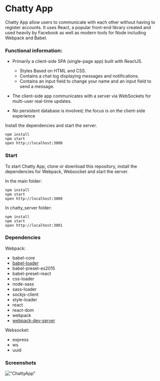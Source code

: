 Chatty App
=====================

Chatty App allow users to communicate with each other without having to register accounts. It uses React, a popular front-end library created and used heavily by Facebook as well as modern tools for Node including Webpack and Babel.   

### Functional information:

* Primarily a client-side SPA (single-page app) built with ReactJS.  

   * Styles Based on HTML and CSS.  
   * Contains a chat log displaying messages and notifications. 
   * Contains an input field to change your name and an input field to send a message. 
  
* The client-side app communicates with a server via WebSockets for multi-user real-time updates. 
* No persistent database is involved; the focus is on the client-side experience

Install the dependencies and start the server.

```
npm install
npm start
open http://localhost:3000
```

###  Start
To start Chatty App, clone or download this repository,
install the dependencies for Webpack, Websocket and start the server.

In the main folder:  

```
npm install
npm start
open http://localhost:3000
```

In chatty_server folder:

```
npm install
npm start
open http://localhost:3001
```

### Dependencies
Webpack:  

* babel-core
* [babel-loader](https://github.com/babel/babel-loader)
* babel-preset-es2015
* babel-preset-react
* css-loader
* node-sass
* sass-loader
* sockjs-client
* style-loader
* react
* react-dom
* webpack
* [webpack-dev-server](https://github.com/webpack/webpack-dev-server)

Websocket:  

* express
* ws
* uuid

### Screenshots
!["ChattyApp"](https://github.com/zhonghaoliu/chattyApp/blob/master/docs/chatty.png?raw=true)
